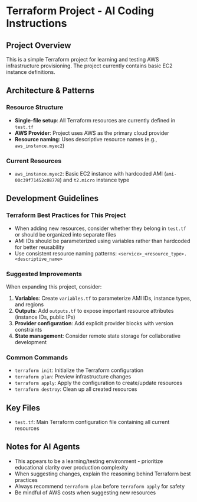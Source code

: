 # Terraform Project - AI Coding Instructions

## Project Overview
This is a simple Terraform project for learning and testing AWS infrastructure provisioning. The project currently contains basic EC2 instance definitions.

## Architecture & Patterns

### Resource Structure
- **Single-file setup**: All Terraform resources are currently defined in `test.tf`
- **AWS Provider**: Project uses AWS as the primary cloud provider
- **Resource naming**: Uses descriptive resource names (e.g., `aws_instance.myec2`)

### Current Resources
- `aws_instance.myec2`: Basic EC2 instance with hardcoded AMI (`ami-00c39f71452c08778`) and `t2.micro` instance type

## Development Guidelines

### Terraform Best Practices for This Project
- When adding new resources, consider whether they belong in `test.tf` or should be organized into separate files
- AMI IDs should be parameterized using variables rather than hardcoded for better reusability
- Use consistent resource naming patterns: `<service>_<resource_type>.<descriptive_name>`

### Suggested Improvements
When expanding this project, consider:
1. **Variables**: Create `variables.tf` to parameterize AMI IDs, instance types, and regions
2. **Outputs**: Add `outputs.tf` to expose important resource attributes (instance IDs, public IPs)
3. **Provider configuration**: Add explicit provider blocks with version constraints
4. **State management**: Consider remote state storage for collaborative development

### Common Commands
- `terraform init`: Initialize the Terraform configuration
- `terraform plan`: Preview infrastructure changes
- `terraform apply`: Apply the configuration to create/update resources
- `terraform destroy`: Clean up all created resources

## Key Files
- `test.tf`: Main Terraform configuration file containing all current resources

## Notes for AI Agents
- This appears to be a learning/testing environment - prioritize educational clarity over production complexity
- When suggesting changes, explain the reasoning behind Terraform best practices
- Always recommend `terraform plan` before `terraform apply` for safety
- Be mindful of AWS costs when suggesting new resources